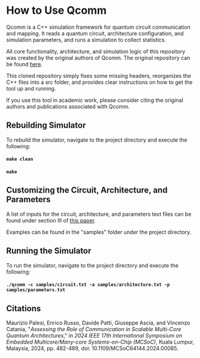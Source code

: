 # How to Use Qcomm
Qcomm is a C++ simulation framework for quantum circuit communication and mapping. It reads a quantum circuit, architecture configuration, and simulation parameters, and runs a simulation to collect statistics.

All core functionality, architecture, and simulation logic of this repository was created by the original authors of Qcomm. The original repository can be found [here](https://github.com/mpalesi/qcomm).

This cloned repository simply fixes some missing headers, reorganizes the C++ files into a src folder, and provides clear instructions on how to get the tool up and running.

If you use this tool in academic work, please consider citing the original authors and publications associated with Qcomm.

## Rebuilding Simulator
To rebuild the simulator, navigate to the project directory and execute the following:
#### `make clean`
#### `make`

## Customizing the Circuit, Architecture, and Parameters
A list of inputs for the circuit, architecture, and parameters text files can be found under section III of [this paper](https://arxiv.org/pdf/2405.16275).

Examples can be found in the "samples" folder under the project directory.

## Running the Simulator
To run the simulator, navigate to the project directory and execute the following:
#### `./qcomm -c samples/circuit.txt -a samples/architecture.txt -p samples/parameters.txt`

## Citations
Maurizio Palesi, Enrico Russo, Davide Patti, Giuseppe Ascia, and Vincenzo Catania, "_Assessing the Role of Communication in Scalable Multi-Core Quantum Architectures_," in _2024 IEEE 17th International Symposium on Embedded Multicore/Many-core Systems-on-Chip (MCSoC)_, Kuala Lumpur, Malaysia, 2024, pp. 482-489, doi: 10.1109/MCSoC64144.2024.00085.
